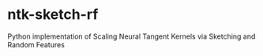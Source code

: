 # ntk-sketch-rf
Python implementation of Scaling Neural Tangent Kernels via Sketching and Random Features
